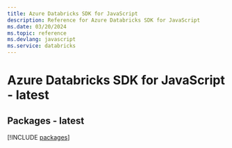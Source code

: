 ```yaml
---
title: Azure Databricks SDK for JavaScript
description: Reference for Azure Databricks SDK for JavaScript
ms.date: 03/20/2024
ms.topic: reference
ms.devlang: javascript
ms.service: databricks
---
```

# Azure Databricks SDK for JavaScript - latest
## Packages - latest
[!INCLUDE [packages](databricks-index.md)]